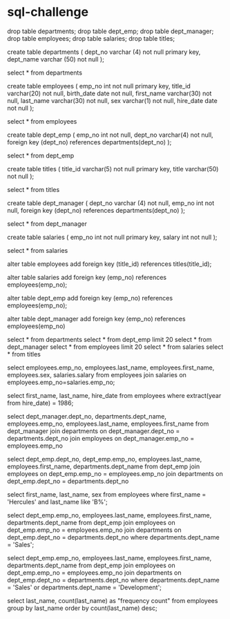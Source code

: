 # sql-challenge
drop table departments;
drop table dept_emp;
drop table dept_manager;
drop table employees;
drop table salaries;
drop table titles;

create table departments (
	dept_no varchar (4) not null primary key,
	dept_name varchar (50) not null
	);
	
select * from departments

create table employees (
	emp_no int not null primary key,
	title_id varchar(20) not null,
	birth_date date not null,
	first_name varchar(30) not null,
	last_name varchar(30) not null,
	sex varchar(1) not null,
	hire_date date not null
	);
	
select * from employees

create table dept_emp (
	emp_no int not null,
	dept_no varchar(4) not null,
	foreign key (dept_no) references departments(dept_no)
	);
	
select * from dept_emp

create table titles (
	title_id varchar(5) not null primary key,
	title varchar(50) not null
	);
	
select * from titles

create table dept_manager (
	dept_no varchar (4) not null,
	emp_no int not null,
	foreign key (dept_no) references departments(dept_no)
	);

select * from dept_manager

create table salaries (
	emp_no int not null primary key,
	salary int not null
	);
	
select * from salaries

alter table employees
add foreign key (title_id) references titles(title_id);

alter table salaries
add foreign key (emp_no) references employees(emp_no);

alter table dept_emp
add foreign key (emp_no) references employees(emp_no);

alter table dept_manager
add foreign key (emp_no) references employees(emp_no)

select * from departments
select * from dept_emp limit 20
select * from dept_manager
select * from employees limit 20
select * from salaries
select * from titles

<!-- Output 1:  List the employee number, last name, first name, sex, and salary of each employee. -->
select employees.emp_no, employees.last_name, employees.first_name, employees.sex, salaries.salary
from employees
join salaries on
employees.emp_no=salaries.emp_no;

<!-- Output 2:  List the first name, last name, and hire date for the employees who were hired in 1986. -->
select first_name, last_name, hire_date
from employees
where extract(year from hire_date) = 1986;

<!-- Output 3:  List the manager of each department along with their department number, department name, employee number, last name, and first name. -->
select dept_manager.dept_no, departments.dept_name, employees.emp_no, employees.last_name, employees.first_name
from dept_manager
join departments on
dept_manager.dept_no = departments.dept_no
join employees on
dept_manager.emp_no = employees.emp_no

<!-- Output 4:  List the department number for each employee along with that employee’s employee number, last name, first name, and department name. -->
select dept_emp.dept_no, dept_emp.emp_no, employees.last_name, employees.first_name, departments.dept_name
from dept_emp
join employees on
dept_emp.emp_no = employees.emp_no
join departments on
dept_emp.dept_no = departments.dept_no

<!-- Output 5:  List first name, last name, and sex of each employee whose first name is Hercules and whose last name begins with the letter B. -->
select first_name, last_name, sex
from employees
where first_name = 'Hercules' and last_name like 'B%';

<!-- Output 6:  List each employee in the Sales department, including their employee number, last name, and first name. -->
select dept_emp.emp_no, employees.last_name, employees.first_name, departments.dept_name
from dept_emp
join employees
on dept_emp.emp_no = employees.emp_no
join departments
on dept_emp.dept_no = departments.dept_no
where departments.dept_name = 'Sales';

<!-- Output 7:  List each employee in the Sales and Development departments, including their employee number, last name, first name, and department name. -->
select dept_emp.emp_no, employees.last_name, employees.first_name, departments.dept_name
from dept_emp
join employees
on dept_emp.emp_no = employees.emp_no
join departments
on dept_emp.dept_no = departments.dept_no
where departments.dept_name = 'Sales' or departments.dept_name = 'Development';

<!-- Output 8:  List the frequency counts, in descending order, of all the employee last names (that is, how many employees share each last name). -->
select last_name, count(last_name) as "frequency count" 
from employees
group by last_name
order by count(last_name) desc;



